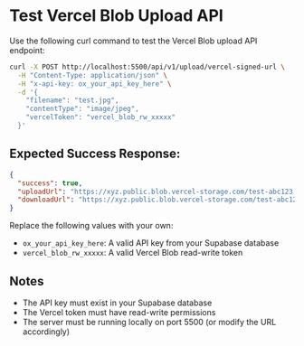 # Test Vercel Blob Upload API

Use the following curl command to test the Vercel Blob upload API endpoint:

```bash
curl -X POST http://localhost:5500/api/v1/upload/vercel-signed-url \
  -H "Content-Type: application/json" \
  -H "x-api-key: ox_your_api_key_here" \
  -d '{
    "filename": "test.jpg",
    "contentType": "image/jpeg",
    "vercelToken": "vercel_blob_rw_xxxxx"
  }'
```

## Expected Success Response:

```json
{
  "success": true,
  "uploadUrl": "https://xyz.public.blob.vercel-storage.com/test-abc123.jpg",
  "downloadUrl": "https://xyz.public.blob.vercel-storage.com/test-abc123.jpg"
}
```

Replace the following values with your own:
- `ox_your_api_key_here`: A valid API key from your Supabase database
- `vercel_blob_rw_xxxxx`: A valid Vercel Blob read-write token

## Notes

- The API key must exist in your Supabase database
- The Vercel token must have read-write permissions
- The server must be running locally on port 5500 (or modify the URL accordingly)
